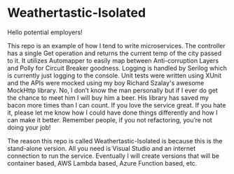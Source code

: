 # Weathertastic-Isolated
Hello potential employers!

This repo is an example of how I tend to write microservices.  The controller has a single Get operation and returns the current temp of the city passed to it. It utilizes Automapper to easily map between Anti-corruption Layers and Polly for Circuit Breaker goodness. Logging is handled by Serilog which is currently just logging to the console. Unit tests were written using XUnit and the APIs were mocked using my boy Richard Szalay's awesome MockHttp library.  No, I don’t know the man personally but if I ever do get the chance to meet him I will buy him a beer. His library has saved my bacon more times than I can count. If you love the service great.  If you hate it, please let me know how I could have done things differently and how I can make it better.  Remember people, if you not refactoring, you’re not doing your job!

The reason this repo is called Weathertastic-Isolated is because this is the stand-alone version. All you need is Visual Studio and an internet connection to run the service.  Eventually I will create versions that will be container based, AWS Lambda based, Azure Function based, etc.

